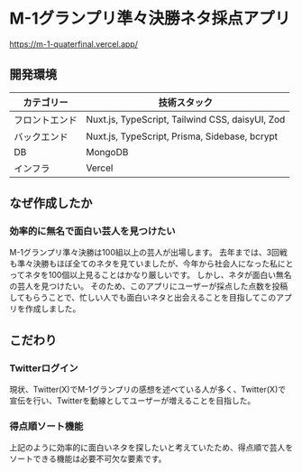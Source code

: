 # M-1グランプリ準々決勝ネタ採点アプリ
https://m-1-quaterfinal.vercel.app/

## 開発環境
| カテゴリー | 技術スタック |
| ---- | ---- |
| フロントエンド | Nuxt.js, TypeScript, Tailwind CSS, daisyUI, Zod |
| バックエンド | Nuxt.js, TypeScript, Prisma, Sidebase, bcrypt |
| DB | MongoDB |
| インフラ | Vercel |

## なぜ作成したか
### 効率的に無名で面白い芸人を見つけたい
M-1グランプリ準々決勝は100組以上の芸人が出場します。
去年までは、3回戦も準々決勝もほぼ全てのネタを見ていましたが、今年から社会人になった私にとってネタを100個以上見ることはかなり厳しいです。
しかし、ネタが面白い無名の芸人を見つけたい。
そのため、このアプリにユーザーが採点した点数を投稿してもらうことで、忙しい人でも面白いネタと出会えることを目指してこのアプリを作成しました。

## こだわり
### Twitterログイン
現状、Twitter(X)でM-1グランプリの感想を述べている人が多く、Twitter(X)で宣伝を行い、Twitterを動線としてユーザーが増えることを目指した。
### 得点順ソート機能
上記のように効率的に面白いネタを探したいと考えていたため、得点順で芸人をソートできる機能は必要不可欠な要素です。